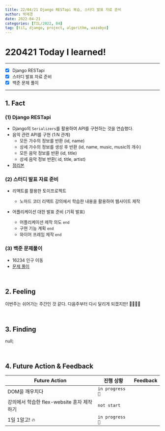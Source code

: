 ```yaml
---
title: 22/04/21 Django RESTapi 복습, 스터디 발표 자료 준비
author: 박재경
date: 2022-04-21
categories: [TIL/2022, 04]
tag: [til, django, project, algorithm, wazabyo]
---
```


# 220421 Today I learned!

---

- [x]  Django RESTapi
- [x]  스터디 발표 자료 준비
- [x]  백준 문제 풀이

---

## 1. Fact 

### (1)  Django RESTapi

- Django의 `Serializers`를 활용하여 API를 구현하는 것을 연습했다.
- 음악 관련 API를 구현  (1:N 관계)
  - 모든 가수의 정보를 반환 (id, name)
  - 상세 가수의 정보를 생성 후 반환 (id, name, music, music의 개수)
  - 모든 음악 정보를 반환 (id, title)
  - 상세 음악 정보 반환( id, title, artist)
- [정리본](https://github.com/JaeKP/Study/blob/master/web/Django/08_REST%20API.md)



### (2) 스터디 발표 자료 준비

- 리액트를 활용한 토이프로젝트 
  - 노마드 코더 리액트 강의에서 학습한 내용을 활용하여 웹사이트 제작

- 어플리케이션 대한 발표 준비 (기획 발표) 
  - 어플리케이션 제작 의도 `end`
  - 구현 기능 계획 `end`
  - 와이어 프레임 제작 `end`



### (3) 백준 문제풀이

- 16234 인구 이동
- [문제 풀이](https://github.com/JaeKP/Study/tree/master/algorithm/1%EC%9D%BC1%EC%95%8C%EA%B3%A0/04%EC%9B%94/0421)

<br>

## 2. Feeling

이번주는 쉬어가는 주간인 것 같다. 다음주부터 다시 달리게 되겠지만! 🏃‍♀️🏃‍♂️ 

<br>

## 3. Finding 

null;

<br>

## 4. Future Action & Feedback

| Future Action                              | 진행 상황       | Feedback |
| ------------------------------------------ | --------------- | -------- |
| DOM을 깨우치다                             | `in progress 🚀` |          |
| 강의에서 학습한 flex-website 혼자 제작하기 | `not start`     |          |
| 1일 1알고! 🔥                               | `in progress 🚀` |          |

<br>
